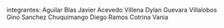 integrantes:
Aguilar Blas Javier
Acevedo Villena Dylan
Guevara Villalobos Gino
Sanchez Chuquimango Diego
Ramos Cotrina Vania
